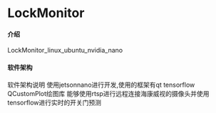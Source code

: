 # LockMonitor

#### 介绍
LockMonitor_linux_ubuntu_nvidia_nano

#### 软件架构
软件架构说明
使用jetsonnano进行开发,使用的框架有qt tensorflow QCustomPlot绘图库
能够使用rtsp进行远程连接海康威视的摄像头并使用tensorflow进行实时的开关门预测